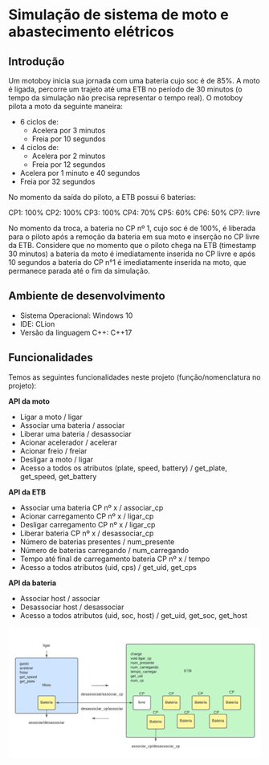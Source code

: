 # Simulação de sistema de moto e abastecimento elétricos

## Introdução
Um motoboy inicia sua jornada com uma bateria cujo soc é de 85%. A moto é ligada, percorre um trajeto até uma ETB no período de 30 minutos (o tempo da simulação não precisa representar o tempo real). O motoboy pilota a moto da seguinte maneira:

- 6 ciclos de:
    - Acelera por 3 minutos
    - Freia por 10 segundos
- 4 ciclos de:
    - Acelera por 2  minutos
    - Freia por 12 segundos
- Acelera por 1 minuto e 40 segundos
- Freia por 32 segundos

No momento da saída do piloto, a ETB possui 6 baterias:

CP1: 100%
CP2: 100%
CP3: 100%
CP4: 70%
CP5: 60%
CP6: 50%
CP7: livre

No momento da troca, a bateria no CP nº 1, cujo soc é de 100%, é liberada para o piloto após a remoção da bateria em sua moto e inserção no CP livre da ETB. Considere que no momento que o piloto chega na ETB (timestamp 30 minutos) a bateria da moto é imediatamente inserida no CP livre e após 10 segundos a bateria do CP n°1 é imediatamente inserida na moto, que permanece parada até o fim da simulação.

## Ambiente de desenvolvimento
- Sistema Operacional: Windows 10
- IDE: CLion
- Versão da linguagem C++: C++17

## Funcionalidades

Temos as seguintes funcionalidades neste projeto (função/nomenclatura no projeto):

**API da moto**

- Ligar a moto / ligar
- Associar uma bateria / associar
- Liberar uma bateria / desassociar
- Acionar acelerador / acelerar
- Acionar freio / freiar
- Desligar a moto / ligar
- Acesso a todos os atributos (plate, speed, battery) / get_plate, get_speed, get_battery

**API da ETB**

- Associar uma bateria CP nº x / associar_cp
- Acionar carregamento CP nº x / ligar_cp
- Desligar carregamento CP nº x / ligar_cp
- Liberar bateria CP nº x / desassociar_cp
- Número de baterias presentes / num_presente
- Número de baterias carregando / num_carregando
- Tempo até final de carregamento bateria CP nº x / tempo
- Acesso a todos atributos (uid, cps) / get_uid, get_cps

**API da bateria**

- Associar host <moto ou ETB> / associar
- Desassociar host / desassociar
- Acesso a todos atributos (uid, soc, host) / get_uid, get_soc, get_host

![Diagrama do sistema mostrando suas funções](images/moto.png)

